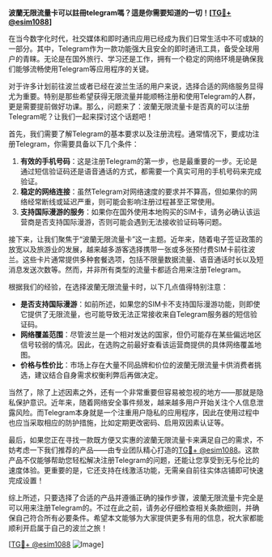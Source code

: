 **波蘭无限流量卡可以註冊telegram嗎？這是你需要知道的一切！[[TG💪+ @esim1088](https://t.me/s/esim1088)]**

在当今数字化时代，社交媒体和即时通讯应用已经成为我们日常生活中不可或缺的一部分。其中，Telegram作为一款功能强大且安全的即时通讯工具，备受全球用户的青睐。无论是在国外旅行、学习还是工作，拥有一个稳定的网络环境是确保我们能够流畅使用Telegram等应用程序的关键。

对于许多计划前往波兰或者已经在波兰生活的用户来说，选择合适的网络服务显得尤为重要。特别是那些希望获得无限流量并能顺畅注册和使用Telegram的人群，更是需要提前做好功课。那么，问题来了：波蘭无限流量卡是否真的可以注册Telegram呢？让我们一起来探讨这个话题吧！

首先，我们需要了解Telegram的基本要求以及注册流程。通常情况下，要成功注册Telegram，你需要具备以下几个条件：

1. **有效的手机号码**：这是注册Telegram的第一步，也是最重要的一步。无论是通过短信验证码还是语音通话的方式，都需要一个真实可用的手机号码来完成验证。
2. **稳定的网络连接**：虽然Telegram对网络速度的要求并不算高，但如果你的网络经常断线或延迟严重，则可能会影响注册过程甚至正常使用。
3. **支持国际漫游的服务**：如果你在国外使用本地购买的SIM卡，请务必确认该运营商是否支持国际漫游，否则可能会遇到无法接收验证码等问题。

接下来，让我们聚焦于“波蘭无限流量卡”这一主题。近年来，随着电子签证政策的放宽以及旅游业的发展，越来越多游客选择携带一张或多张预付费SIM卡前往波兰。这些卡片通常提供多种套餐选项，包括不限量数据流量、语音通话时长以及短消息发送次数等。然而，并非所有类型的流量卡都适合用来注册Telegram。

根据我们的经验，在选择波蘭无限流量卡时，以下几点值得特别注意：

- **是否支持国际漫游**：如前所述，如果您的SIM卡不支持国际漫游功能，则即使它提供了无限流量，也可能导致无法正常接收来自Telegram服务器的短信验证码。
- **网络覆盖范围**：尽管波兰是一个相对发达的国家，但仍可能存在某些偏远地区信号较弱的情况。因此，在选购之前最好查看该运营商提供的具体网络覆盖地图。
- **价格与性价比**：市场上存在大量不同品牌和价位的波蘭无限流量卡供消费者挑选，建议结合自身需求权衡利弊后再做决定。

当然了，除了上述因素之外，还有一个非常重要但容易被忽视的地方——那就是隐私保护意识。近年来，随着网络安全事件频发，越来越多用户开始关注个人信息泄露风险。而Telegram本身就是一个注重用户隐私的应用程序，因此在使用过程中也应当采取相应的防护措施，比如定期更改密码、启用双因素认证等。

最后，如果您正在寻找一款既方便又实惠的波蘭无限流量卡来满足自己的需求，不妨考虑一下我们推荐的产品——由专业团队精心打造的[TG💪+ @esim1088](https://t.me/s/esim1088)。这款产品不仅能够帮助您轻松解决注册Telegram的问题，还能让您享受到无与伦比的速度体验。更重要的是，它还支持在线激活功能，无需亲自前往实体店铺即可快速完成设置！

综上所述，只要选择了合适的产品并遵循正确的操作步骤，波蘭无限流量卡完全是可以用来注册Telegram的。不过在此之前，请务必仔细检查相关条款细则，并确保自己符合所有必要条件。希望本文能够为大家提供更多有用的信息，祝大家都能顺利开启属于自己的波兰之旅！

[[TG💪+ @esim1088](https://t.me/s/esim1088) ![Image](https://i.postimg.cc/4NQfJmqS/Snipaste-2025-05-13-00-14-12.png)]